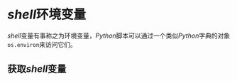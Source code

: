# *shell*环境变量

*shell*变量有事称之为环境变量，*Python*脚本可以通过一个类似*Python*字典的对象`os.environ`来访问它们。



## 获取*shell*变量

